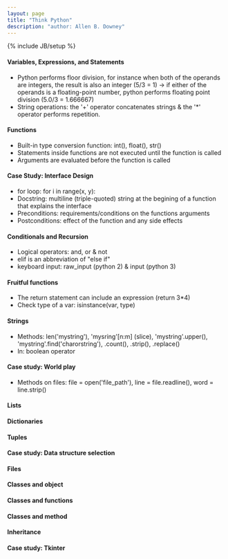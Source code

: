 ```yaml
---
layout: page
title: "Think Python"
description: "author: Allen B. Downey"
---
```

{% include JB/setup %}

#### Variables, Expressions, and Statements

* Python performs floor division, for instance when both of the operands are integers, the result is also an integer (5/3 = 1)
-> if either of the operands is a floating-point number, python performs floating point division (5.0/3 = 1.666667)
* String operations: the '+' operator concatenates strings & the '*' operator performs repetition.  


#### Functions

 * Built-in type conversion function: int(), float(), str()
 * Statements inside functions are not executed until the function is called
 * Arguments are evaluated before the function is called


#### Case Study: Interface Design

 * for loop: for i in range(x, y):
 * Docstring: multiline (triple-quoted) string at the begining of a function that explains the interface
 * Preconditions: requirements/conditions on the functions arguments
 * Postconditions: effect of the function and any side effects


#### Conditionals and Recursion

* Logical operators: and, or & not
* elif is an abbreviation of "else if"
* keyboard input: raw_input (python 2) & input (python 3)


#### Fruitful functions

* The return statement can include an expression (return 3*4)
* Check type of a var: isinstance(var, type)


#### Strings

* Methods: len('mystring'), 'mysring'[n:m] (slice), 'mystring'.upper(), 'mystring'.find('charorstring'), .count(), .strip(), .replace()
* In: boolean operator


#### Case study: World play

* Methods on files: file = open('file_path'), line = file.readline(), word = line.strip()


#### Lists


#### Dictionaries


#### Tuples


#### Case study: Data structure selection


#### Files


#### Classes and object


#### Classes and functions


#### Classes and method


#### Inheritance


#### Case study: Tkinter

